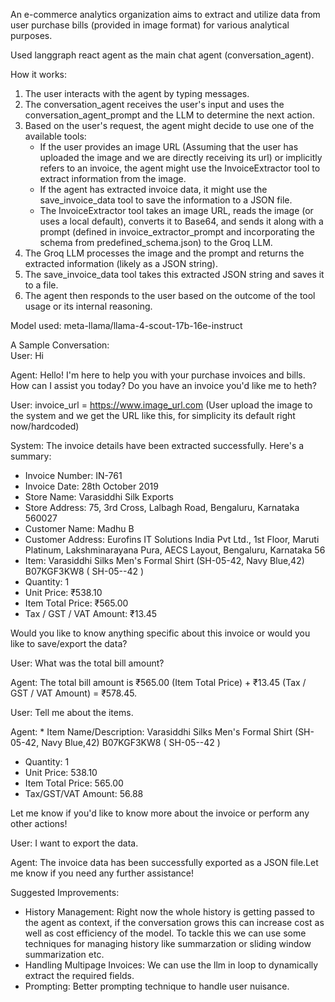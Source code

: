 An e-commerce analytics organization aims to extract and utilize data from user purchase bills (provided in image format) for various analytical purposes.

Used langgraph react agent as the main chat agent (conversation_agent). 

How it works:
1. The user interacts with the agent by typing messages.
2. The conversation_agent receives the user's input and uses the conversation_agent_prompt and the LLM to determine the next action.
3. Based on the user's request, the agent might decide to use one of the available tools:
    - If the user provides an image URL (Assuming that the user has uploaded the image and we are directly receiving its url) or implicitly refers to an invoice, the agent might use the InvoiceExtractor tool to extract information from the image.
    - If the agent has extracted invoice data, it might use the save_invoice_data tool to save the information to a JSON file.
    - The InvoiceExtractor tool takes an image URL, reads the image (or uses a local default), converts it to Base64, and sends it along with a prompt (defined in invoice_extractor_prompt and incorporating the schema from predefined_schema.json) to the Groq LLM.
4. The Groq LLM processes the image and the prompt and returns the extracted information (likely as a JSON string).
5. The save_invoice_data tool takes this extracted JSON string and saves it to a file.
6. The agent then responds to the user based on the outcome of the tool usage or its internal reasoning.


Model used: meta-llama/llama-4-scout-17b-16e-instruct 

A Sample Conversation:                                                                                                      
User: Hi

Agent: Hello! I'm here to help you with your purchase invoices and bills. How can I assist you today? Do you have an invoice you'd like me to heth?

User: invoice_url = https://www.image_url.com (User upload the image to the system and we get the URL like this, for simplicity its     default right now/hardcoded)

System: The invoice details have been extracted successfully. Here's a summary:
* Invoice Number: IN-761
* Invoice Date: 28th October 2019
* Store Name: Varasiddhi Silk Exports
* Store Address: 75, 3rd Cross, Lalbagh Road, Bengaluru, Karnataka 560027
* Customer Name: Madhu B
* Customer Address: Eurofins IT Solutions India Pvt Ltd., 1st Floor, Maruti Platinum, Lakshminarayana Pura, AECS Layout, Bengaluru, Karnataka 56
* Item: Varasiddhi Silks Men's Formal Shirt (SH-05-42, Navy Blue,42) B07KGF3KW8 ( SH-05--42 )
* Quantity: 1
* Unit Price: ₹538.10
* Item Total Price: ₹565.00
* Tax / GST / VAT Amount: ₹13.45

Would you like to know anything specific about this invoice or would you like to save/export the data?

User: What was the total bill amount? 

Agent: The total bill amount is ₹565.00 (Item Total Price) + ₹13.45 (Tax / GST / VAT Amount) = ₹578.45.

User: Tell me about the items.

Agent: * Item Name/Description: Varasiddhi Silks Men's Formal Shirt (SH-05-42, Navy Blue,42) B07KGF3KW8 ( SH-05--42 )
* Quantity: 1
* Unit Price: 538.10
* Item Total Price: 565.00
* Tax/GST/VAT Amount: 56.88

Let me know if you'd like to know more about the invoice or perform any other actions!

User: I want to export the data. 

Agent: The invoice data has been successfully exported as a JSON file.Let me know if you need any further assistance!

Suggested Improvements: 
* History Management: Right now the whole history is getting passed to the agent as context, if the conversation grows this can increase cost as well as cost efficiency of the model. To tackle this we can use some techniques for managing history like summarzation or sliding window summarization etc.
* Handling Multipage Invoices: We can use the llm in loop to dynamically extract the required fields.
* Prompting: Better prompting technique to handle user nuisance. 
